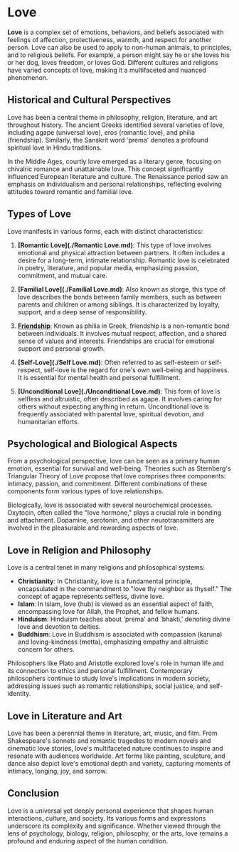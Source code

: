 # Love

**Love** is a complex set of emotions, behaviors, and beliefs associated with feelings of affection, protectiveness, warmth, and respect for another person. Love can also be used to apply to non-human animals, to principles, and to religious beliefs. For example, a person might say he or she loves his or her dog, loves freedom, or loves God. Different cultures and religions have varied concepts of love, making it a multifaceted and nuanced phenomenon.

## Historical and Cultural Perspectives

Love has been a central theme in philosophy, religion, literature, and art throughout history. The ancient Greeks identified several varieties of love, including agape (universal love), eros (romantic love), and philia (friendship). Similarly, the Sanskrit word 'prema' denotes a profound spiritual love in Hindu traditions.

In the Middle Ages, courtly love emerged as a literary genre, focusing on chivalric romance and unattainable love. This concept significantly influenced European literature and culture. The Renaissance period saw an emphasis on individualism and personal relationships, reflecting evolving attitudes toward romantic and familial love.

## Types of Love

Love manifests in various forms, each with distinct characteristics:

1. **[Romantic Love](./Romantic Love.md)**: This type of love involves emotional and physical attraction between partners. It often includes a desire for a long-term, intimate relationship. Romantic love is celebrated in poetry, literature, and popular media, emphasizing passion, commitment, and mutual care.

2. **[Familial Love](./Familial Love.md)**: Also known as storge, this type of love describes the bonds between family members, such as between parents and children or among siblings. It is characterized by loyalty, support, and a deep sense of responsibility.

3. **[Friendship](./Friendship.md)**: Known as philia in Greek, friendship is a non-romantic bond between individuals. It involves mutual respect, affection, and a shared sense of values and interests. Friendships are crucial for emotional support and personal growth.

4. **[Self-Love](./Self Love.md)**: Often referred to as self-esteem or self-respect, self-love is the regard for one's own well-being and happiness. It is essential for mental health and personal fulfillment.

5. **[Unconditional Love](./Unconditional Love.md)**: This form of love is selfless and altruistic, often described as agape. It involves caring for others without expecting anything in return. Unconditional love is frequently associated with parental love, spiritual devotion, and humanitarian efforts.

## Psychological and Biological Aspects

From a psychological perspective, love can be seen as a primary human emotion, essential for survival and well-being. Theories such as Sternberg's Triangular Theory of Love propose that love comprises three components: intimacy, passion, and commitment. Different combinations of these components form various types of love relationships.

Biologically, love is associated with several neurochemical processes. Oxytocin, often called the "love hormone," plays a crucial role in bonding and attachment. Dopamine, serotonin, and other neurotransmitters are involved in the pleasurable and rewarding aspects of love.

## Love in Religion and Philosophy

Love is a central tenet in many religions and philosophical systems:

- **Christianity**: In Christianity, love is a fundamental principle, encapsulated in the commandment to "love thy neighbor as thyself." The concept of agape represents selfless, divine love.
- **Islam**: In Islam, love (hub) is viewed as an essential aspect of faith, encompassing love for Allah, the Prophet, and fellow humans.
- **Hinduism**: Hinduism teaches about 'prema' and 'bhakti,' denoting divine love and devotion to deities.
- **Buddhism**: Love in Buddhism is associated with compassion (karuna) and loving-kindness (metta), emphasizing empathy and altruistic concern for others.

Philosophers like Plato and Aristotle explored love's role in human life and its connection to ethics and personal fulfillment. Contemporary philosophers continue to study love's implications in modern society, addressing issues such as romantic relationships, social justice, and self-identity.

## Love in Literature and Art

Love has been a perennial theme in literature, art, music, and film. From Shakespeare's sonnets and romantic tragedies to modern novels and cinematic love stories, love's multifaceted nature continues to inspire and resonate with audiences worldwide. Art forms like painting, sculpture, and dance also depict love's emotional depth and variety, capturing moments of intimacy, longing, joy, and sorrow.

## Conclusion

Love is a universal yet deeply personal experience that shapes human interactions, culture, and society. Its various forms and expressions underscore its complexity and significance. Whether viewed through the lens of psychology, biology, religion, philosophy, or the arts, love remains a profound and enduring aspect of the human condition.